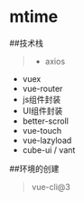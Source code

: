 # mtime

##技术栈
> - axios
  - vuex
  - vue-router
  - js组件封装
  - UI组件封装
  - better-scroll
  - vue-touch
  - vue-lazyload
  - cube-ui  / vant 

##环境的创建
> vue-cli@3